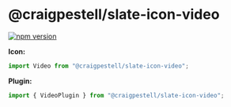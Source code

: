 # @craigpestell/slate-icon-video

[![npm version](https://badge.fury.io/js/%40canner%2Fslate-icon-video.svg)](https://badge.fury.io/js/%40canner%2Fslate-icon-video)

**Icon:**

```js
import Video from "@craigpestell/slate-icon-video";
```

**Plugin:**

```js
import { VideoPlugin } from "@craigpestell/slate-icon-video";
```
